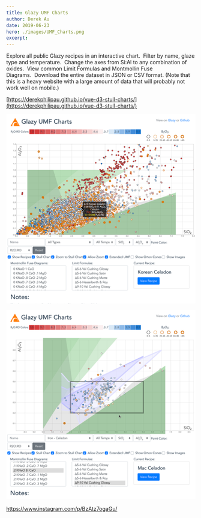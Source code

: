 ```yaml
---
title: Glazy UMF Charts
author: Derek Au
date: 2019-06-23
hero: ./images/UMF_Charts.png
excerpt: 
---
```


Explore all public Glazy recipes in an interactive chart.  Filter by name, glaze type and temperature.  Change the axes from Si:Al to any combination of oxides.  View common Limit Formulas and Montmollin Fuse Diagrams.  Download the entire dataset in JSON or CSV format. (Note that this is a heavy website with a large amount of data that will probably not work well on mobile.)

[https://derekphilipau.github.io/vue-d3-stull-charts/](https://derekphilipau.github.io/vue-d3-stull-charts/)

![](./images/UMF_Charts.png)

![](./images/UMF_Charts2.png)

https://www.instagram.com/p/BzAtz7ogaGu/
